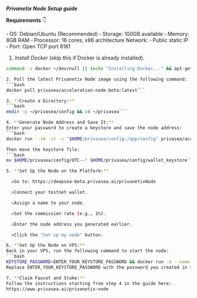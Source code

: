 ***Privanetix Node Setup guide***

**Requirements** 👇 

  ▫️ OS: Debian/Ubuntu (Recommended) 
  ▫️ Storage: 100GB available 
  ▫️ Memory: 8GB RAM 
  ▫️ Processor: 16 cores, x86 architecture Network:
  ▫️ Public static IP 
  ▫️ Port: Open TCP port 8181 


1. *Install Docker* (skip this if Docker is already installed).
```bash
command -v docker >/dev/null || (echo "Installing Docker..." && apt-get install -y ca-certificates curl gnupg lsb-release && curl -fsSL https://download.docker.com/linux/ubuntu/gpg | sudo gpg --dearmor -o /usr/share/keyrings/docker-archive-keyring.gpg && echo "deb [arch=$(dpkg --print-architecture) signed-by=/usr/share/keyrings/docker-archive-keyring.gpg] https://download.docker.com/linux/ubuntu $(lsb_release -cs) stable" | sudo tee /etc/apt/sources.list.d/docker.list > /dev/null && apt-get update && apt-get install -y docker-ce docker-ce-cli containerd.io) && command -v docker-compose >/dev/null || (echo "Installing Docker Compose..." && curl -L "https://github.com/docker/compose/releases/download/1.29.2/docker-compose-$(uname -s)-$(uname -m)" -o /usr/local/bin/docker-compose.tmp && [[ -f /usr/local/bin/docker-compose ]] && rm /usr/local/bin/docker-compose && mv /usr/local/bin/docker-compose.tmp /usr/local/bin/docker-compose && chmod +x /usr/local/bin/docker-compose)```

2. Pull the latest Privanetix Node image using the following command:
```bash
docker pull privasea/acceleration-node-beta:latest```

3. **Create a Directory:**
```bash
mkdir -p ~/privasea/config && cd ~/privasea```

4. **Generate Node Address and Save It:**
Enter your password to create a keystore and save the node address:
```bash
docker run --rm -it -v "$HOME/privasea/config:/app/config" privasea/acceleration-node-beta:latest ./node-calc new_keystore```

Then move the keystore file:
```bash
mv $HOME/privasea/config/UTC--* $HOME/privasea/config/wallet_keystore```

5. **Set Up the Node on the Platform:**

  ▫️Go to: https://deepsea-beta.privasea.ai/privanetixNode

  ▫️Connect your testnet wallet.

  ▫️Assign a name to your node.

  ▫️Set the commission rate (e.g., 1%).

  ▫️Enter the node address you generated earlier.

  ▫️Click the "Set up my node" button.

6. **Set Up the Node on VPS:**
Back in your VPS, run the following command to start the node:
```bash
KEYSTORE_PASSWORD=ENTER_YOUR_KEYSTORE_PASSWORD && docker run -d --name privanetix-node -v "$HOME/privasea/config:/app/config" -e KEYSTORE_PASSWORD=$KEYSTORE_PASSWORD privasea/acceleration-node-beta:latest```
Replace ENTER_YOUR_KEYSTORE_PASSWORD with the password you created in step 4.

7. **Claim Faucet and Stake:**
Follow the instructions starting from step 4 in the guide here:
https://www.privasea.ai/privanetix-node

